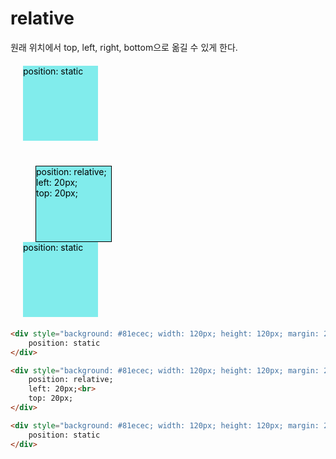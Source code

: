 # relative

원래 위치에서 top, left, right, bottom으로 옮길 수 있게 한다.


<div style="background: #81ecec; width: 120px; height: 120px; margin: 20px; color: black;">
    position: static
</div>

<div style="background: #81ecec; width: 120px; height: 120px; margin: 20px; color: black; position: relative; left: 20px; top: 20px; border: 1px solid black;">
    position: relative;
    left: 20px;<br>
    top: 20px;
</div>

<div style="background: #81ecec; width: 120px; height: 120px; margin: 20px; color: black;">
    position: static
</div>

```html
<div style="background: #81ecec; width: 120px; height: 120px; margin: 20px; color: black;">
    position: static
</div>

<div style="background: #81ecec; width: 120px; height: 120px; margin: 20px; color: black; position: relative; left: 20px; top: 20px; border 1px solid black;">
    position: relative;
    left: 20px;<br>
    top: 20px;
</div>

<div style="background: #81ecec; width: 120px; height: 120px; margin: 20px; color: black;">
    position: static
</div>
```